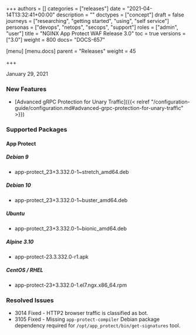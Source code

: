 +++
authors = []
categories = ["releases"]
date = "2021-04-14T13:32:41+00:00"
description = ""
doctypes = ["concept"]
draft = false
journeys = ["researching", "getting started", "using", "self service"]
personas = ["devops", "netops", "secops", "support"]
roles = ["admin", "user"]
title = "NGINX App Protect WAF Release 3.0"
toc = true
versions = ["3.0"]
weight = 800
docs= "DOCS-657"

[menu]
  [menu.docs]
    parent = "Releases"
    weight = 45

+++

January 29, 2021

### New Features

- [Advanced gRPC Protection for Unary Traffic]({{< relref "/configuration-guide/configuration.md#advanced-grpc-protection-for-unary-traffic" >}})

### Supported Packages

#### App Protect

##### Debian 9

- app-protect_23+3.332.0-1~stretch_amd64.deb

##### Debian 10

- app-protect_23+3.332.0-1~buster_amd64.deb

##### Ubuntu

- app-protect_23+3.332.0-1~bionic_amd64.deb

##### Alpine 3.10

- app-protect-23.3.332.0-r1.apk

##### CentOS / RHEL

- app-protect-23+3.332.0-1.el7.ngx.x86_64.rpm

### Resolved Issues

- 3014 Fixed - HTTP2 browser traffic is classified as bot.
- 3105 Fixed - Missing `app-protect-compiler` Debian package dependency required for `/opt/app_protect/bin/get-signatures` tool.